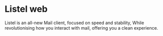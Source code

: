 # Listel web

Listel is an all-new Mail client, focused on speed and stability,
While revolutionising how you interact with mail, offering you a clean experience.